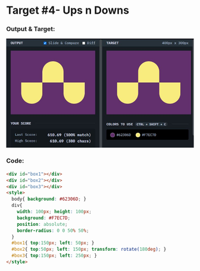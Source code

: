 # Target #4- Ups n Downs

### Output & Target:

<img src="https://raw.githubusercontent.com/devvanu/hosted-assets/main/css-battles/target4-Ups-n-Downs.JPG" alt="target4" width="700">

### Code:

```HTML
<div id="box1"></div>
<div id="box2"></div>
<div id="box3"></div>
<style>
  body{ background: #62306D; }
  div{
    width: 100px; height: 100px;
    background: #F7EC7D;
    position: absolute;
    border-radius: 0 0 50% 50%; 
  }
  #box1{ top:150px; left: 50px; }
  #box2{ top:50px; left: 150px; transform: rotate(180deg); }
  #box3{ top:150px; left: 250px; }
</style>
```
